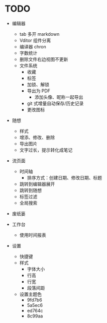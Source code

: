 # TODO

- 编辑器

  - tab 多开 markdown
  - Vditor 组件分离
  - 编译器 chron
  - 字数统计
  - 删除文件右边视图不更新
  - 文件系统
    - 收藏
    - 标签
    - 加锁、解锁
    - 导出为 PDF
      - 添加头像、昵称一起导出
    - git 式增量自动保存/历史记录
    - 更改图标

- 随想

  - 样式
  - 增添、修改、删除
  - 导出图片
  - 文字过长，提示转化成笔记

- 流页面

  - 时间轴
    - 排序方式：创建日期、修改日期、标题
  - 跳转到编辑器展开
  - 跳转到随想
  - 标签过滤
  - 全局搜索

- 废纸篓

- 工作台

  - 使用时间报表

- 设置
  - 快捷键
  - 样式
    - 字体大小
    - 行高
    - 行宽
    - 段落间距
  - 设置主题色
    - 9fd7b6
    - 5a5ec6
    - ed764c
    - 8c99aa
